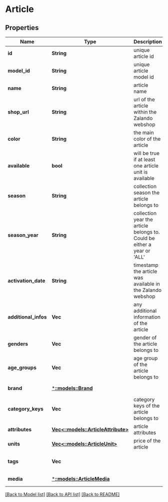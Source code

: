 # Article

## Properties
Name | Type | Description | Notes
------------ | ------------- | ------------- | -------------
**id** | **String** | unique article id | [default to null]
**model_id** | **String** | unique article model id | [default to null]
**name** | **String** | article name | [default to null]
**shop_url** | **String** | url of the article within the Zalando webshop | [default to null]
**color** | **String** | the main color of the article | [default to null]
**available** | **bool** | will be true if at least one article unit is available | [default to null]
**season** | **String** | collection season the article belongs to | [default to null]
**season_year** | **String** | collection year the article belongs to. Could be either a year or &#39;ALL&#39; | [default to null]
**activation_date** | **String** | timestamp the article was available in the Zalando webshop | [default to null]
**additional_infos** | **Vec<String>** | any additional information of the article  | [default to null]
**genders** | **Vec<String>** | gender of the article belongs to | [default to null]
**age_groups** | **Vec<String>** | age group of the article belongs to | [default to null]
**brand** | [***::models::Brand**](Brand.md) |  | [default to null]
**category_keys** | **Vec<String>** | category keys of the article belongs to | [default to null]
**attributes** | [**Vec<::models::ArticleAttribute>**](Article-Attribute.md) | article attributes | [default to null]
**units** | [**Vec<::models::ArticleUnit>**](Article-Unit.md) | price of the article | [default to null]
**tags** | **Vec<String>** |  | [optional] [default to null]
**media** | [***::models::ArticleMedia**](Article-Media.md) |  | [default to null]

[[Back to Model list]](../README.md#documentation-for-models) [[Back to API list]](../README.md#documentation-for-api-endpoints) [[Back to README]](../README.md)


